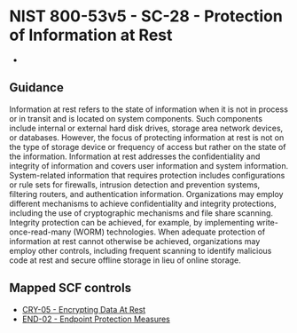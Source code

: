 # NIST 800-53v5 - SC-28 - Protection of Information at Rest
- 
## Guidance
Information at rest refers to the state of information when it is not in process or in transit and is located on system components. Such components include internal or external hard disk drives, storage area network devices, or databases. However, the focus of protecting information at rest is not on the type of storage device or frequency of access but rather on the state of the information. Information at rest addresses the confidentiality and integrity of information and covers user information and system information. System-related information that requires protection includes configurations or rule sets for firewalls, intrusion detection and prevention systems, filtering routers, and authentication information. Organizations may employ different mechanisms to achieve confidentiality and integrity protections, including the use of cryptographic mechanisms and file share scanning. Integrity protection can be achieved, for example, by implementing write-once-read-many (WORM) technologies. When adequate protection of information at rest cannot otherwise be achieved, organizations may employ other controls, including frequent scanning to identify malicious code at rest and secure offline storage in lieu of online storage.
## Mapped SCF controls
- [CRY-05 - Encrypting Data At Rest](../scf/cry-05-encryptingdataatrest.md)
- [END-02 - Endpoint Protection Measures](../scf/end-02-endpointprotectionmeasures.md)